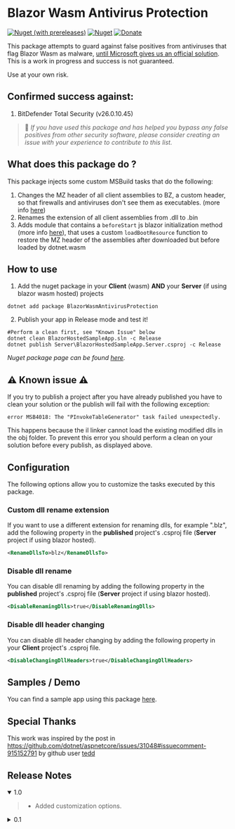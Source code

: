 ﻿# Blazor Wasm Antivirus Protection

[![Nuget (with prereleases)](https://img.shields.io/nuget/vpre/BlazorWasmAntivirusProtection.svg?logo=nuget)](https://www.nuget.org/packages/BlazorWasmAntivirusProtection) [![Nuget](https://img.shields.io/nuget/dt/BlazorWasmAntivirusProtection.svg?logo=nuget)](https://www.nuget.org/packages/BlazorWasmAntivirusProtection) [![Donate](https://img.shields.io/badge/Donate-PayPal-green.svg)](https://www.paypal.com/cgi-bin/webscr?cmd=_donations&business=7CRGWPYB5AKJQ&currency_code=EUR&source=url)

This package attempts to guard against false positives from antiviruses that flag Blazor Wasm as malware,  [until Microsoft gives us an official solution](https://github.com/dotnet/aspnetcore/issues/36978). 
This is a work in progress and success is not guaranteed. 

Use at your own risk.


## Confirmed success against:
1. BitDefender Total Security (v26.0.10.45)

> 🔔 *If you have used this package and has helped you bypass any false positives from other security software, please consider creating an issue with your experience to contribute to this list.*

## What does this package do ?
This package injects some custom MSBuild tasks that do the following:
1. Changes the MZ header of all client assemblies to BZ, a custom header, so that firewalls and antiviruses don't see them as executables. (more info [here](https://en.wikipedia.org/wiki/DOS_MZ_executable))
2. Renames the extension of all client assemblies from .dll to .bin
3. Adds module that contains a `beforeStart` js blazor initialization method (more info [here](https://docs.microsoft.com/en-us/aspnet/core/blazor/javascript-interoperability/?view=aspnetcore-6.0#javascript-initializers)), that uses a custom `loadBootResource` function to restore the MZ header of the assemblies after downloaded but before loaded by dotnet.wasm

## How to use
1. Add the nuget package in your **Client** (wasm) **AND** your **Server** (if using blazor wasm hosted) projects
```
dotnet add package BlazorWasmAntivirusProtection
``` 

2. Publish your app in Release mode and test it!
```
#Perform a clean first, see "Known Issue" below
dotnet clean BlazorHostedSampleApp.sln -c Release
dotnet publish Server\BlazorHostedSampleApp.Server.csproj -c Release
```
*Nuget package page can be found [here](https://www.nuget.org/packages/BlazorDialog).*

## ⚠️ Known issue ⚠️ 
If you try to publish a project after you have already published you have to clean your solution or the publish will fail with the following exception: 

`error MSB4018: The "PInvokeTableGenerator" task failed unexpectedly.`

This happens because the il linker cannot load the existing modified dlls in the obj folder.
To prevent this error you should perform a clean on your solution before every publish, as displayed above.

## Configuration
The following options allow you to customize the tasks executed by this package.
### **Custom dll rename extension**
If you want to use a different extension for renaming dlls, for example ".blz", add the following property in the **published** project's .csproj file (**Server** project if using blazor hosted).
```xml
<RenameDllsTo>blz</RenameDllsTo>
```

### **Disable dll rename**
You can disable dll renaming by adding the following property in the **published** project's .csproj file (**Server** project if using blazor hosted).
```xml
<DisableRenamingDlls>true</DisableRenamingDlls>
```

### **Disable dll header changing**
You can disable dll header changing by adding the following property in your **Client** project's .csproj file.
```xml
<DisableChangingDllHeaders>true</DisableChangingDllHeaders>
```

## Samples / Demo
You can find a sample app using this package [here](https://blazor-antivirus-block.azurewebsites.net/).


## Special Thanks
This work was inspired by the post in https://github.com/dotnet/aspnetcore/issues/31048#issuecomment-915152791  by github user [tedd](https://github.com/tedd)

## Release Notes

<details open="open"><summary>1.0</summary>
    
>- Added customization options.
</details>

<details><summary>0.1</summary>
    
>- Initial release.
</details>
